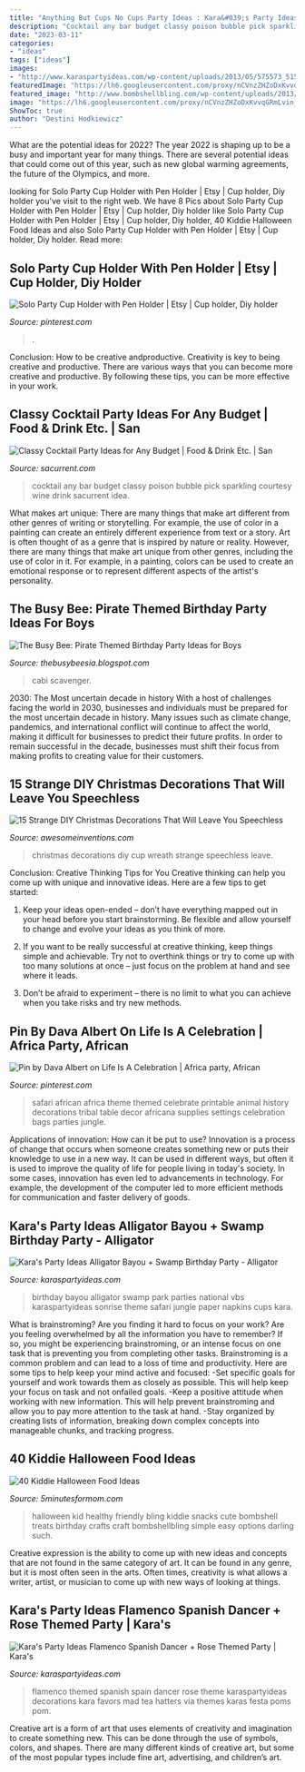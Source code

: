 ```yaml
---
title: "Anything But Cups No Cups Party Ideas : Kara&#039;s Party Ideas Flamenco Spanish Dancer + Rose Themed Party"
description: "Cocktail any bar budget classy poison bubble pick sparkling courtesy wine drink sacurrent idea"
date: "2023-03-11"
categories:
- "ideas"
tags: ["ideas"]
images:
- "http://www.karaspartyideas.com/wp-content/uploads/2013/05/575573_515640601805707_380568464_n_600x900.jpg"
featuredImage: "https://lh6.googleusercontent.com/proxy/nCVnzZHZoDxKvvqGRmLvin_c4DeeNfS7VKFM_KFE1v1FHSiCpBc7QvUI_SKfsMoX5SwZ9bGUVHEVYvrJjc-okutAA6mHt19do7Y-b2wjdoptK7bBN7eOjTkP9jc1CVus-Fs9WyicsMc=s0-d"
featured_image: "http://www.bombshellbling.com/wp-content/uploads/2013/10/Healthy-Halloween-Kid-Party-Snacks-from-Bombshell-Bling.jpg"
image: "https://lh6.googleusercontent.com/proxy/nCVnzZHZoDxKvvqGRmLvin_c4DeeNfS7VKFM_KFE1v1FHSiCpBc7QvUI_SKfsMoX5SwZ9bGUVHEVYvrJjc-okutAA6mHt19do7Y-b2wjdoptK7bBN7eOjTkP9jc1CVus-Fs9WyicsMc=s0-d"
ShowToc: true
author: "Destini Hodkiewicz"
---
```



What are the potential ideas for 2022?
The year 2022 is shaping up to be a busy and important year for many things. There are several potential ideas that could come out of this year, such as new global warming agreements, the future of the Olympics, and more.

	

		
looking for Solo Party Cup Holder with Pen Holder | Etsy | Cup holder, Diy holder you've visit to the right web. We have 8 Pics about Solo Party Cup Holder with Pen Holder | Etsy | Cup holder, Diy holder like Solo Party Cup Holder with Pen Holder | Etsy | Cup holder, Diy holder, 40 Kiddie Halloween Food Ideas and also Solo Party Cup Holder with Pen Holder | Etsy | Cup holder, Diy holder. Read more:
		
    
## Solo Party Cup Holder With Pen Holder | Etsy | Cup Holder, Diy Holder

<img loading=lazy src="https://i.pinimg.com/736x/21/7b/35/217b35b7affd3e10b1d2d1122bbe5475.jpg" onerror="this.onerror=null;this.src='https://tse1.mm.bing.net/th?id=OIP.WyrVXcySbLsTPDS3k-iztgHaJ3&amp;pid=15.1';" alt="Solo Party Cup Holder with Pen Holder | Etsy | Cup holder, Diy holder">

_Source: pinterest.com_

>. 

	

Conclusion: How to be creative andproductive.
Creativity is key to being creative and productive. There are various ways that you can become more creative and productive. By following these tips, you can be more effective in your work.

    
## Classy Cocktail Party Ideas For Any Budget | Food &amp; Drink Etc. | San

<img loading=lazy src="https://media2.fdncms.com/sacurrent/imager/pick-your-poison-a-bubble-bar-can-use-any/u/slideshow/2246769/1524331.jpg" onerror="this.onerror=null;this.src='https://tse1.mm.bing.net/th?id=OIP.9UQjdo1vyaP1c6_XVNXliQHaJ3&amp;pid=15.1';" alt="Classy Cocktail Party Ideas for Any Budget | Food &amp; Drink Etc. | San">

_Source: sacurrent.com_

>cocktail any bar budget classy poison bubble pick sparkling courtesy wine drink sacurrent idea. 

	

What makes art unique: There are many things that make art different from other genres of writing or storytelling. For example, the use of color in a painting can create an entirely different experience from text or a story.
Art is often thought of as a genre that is inspired by nature or reality. However, there are many things that make art unique from other genres, including the use of color in it. For example, in a painting, colors can be used to create an emotional response or to represent different aspects of the artist's personality.

    
## The Busy Bee: Pirate Themed Birthday Party Ideas For Boys

<img loading=lazy src="https://lh6.googleusercontent.com/proxy/nCVnzZHZoDxKvvqGRmLvin_c4DeeNfS7VKFM_KFE1v1FHSiCpBc7QvUI_SKfsMoX5SwZ9bGUVHEVYvrJjc-okutAA6mHt19do7Y-b2wjdoptK7bBN7eOjTkP9jc1CVus-Fs9WyicsMc=s0-d" onerror="this.onerror=null;this.src='https://tse4.mm.bing.net/th?id=OIP.GGzjbNkVLtHGiSW4dLgO6wHaJ3&amp;pid=15.1';" alt="The Busy Bee: Pirate Themed Birthday Party Ideas for Boys">

_Source: thebusybeesia.blogspot.com_

>cabi scavenger. 

	

2030: The Most uncertain decade in history
With a host of challenges facing the world in 2030, businesses and individuals must be prepared for the most uncertain decade in history. Many issues such as climate change, pandemics, and international conflict will continue to affect the world, making it difficult for businesses to predict their future profits. In order to remain successful in the decade, businesses must shift their focus from making profits to creating value for their customers.

    
## 15 Strange DIY Christmas Decorations That Will Leave You Speechless

<img loading=lazy src="http://www.awesomeinventions.com/wp-content/uploads/2014/12/red-disposable-cup-wreath.jpg" onerror="this.onerror=null;this.src='https://tse2.mm.bing.net/th?id=OIP.MUBqqCMrjxeIZEYd2UEfUwHaJ6&amp;pid=15.1';" alt="15 Strange DIY Christmas Decorations That Will Leave You Speechless">

_Source: awesomeinventions.com_

>christmas decorations diy cup wreath strange speechless leave. 

	

Conclusion: Creative Thinking Tips for You
Creative thinking can help you come up with unique and innovative ideas. Here are a few tips to get started:
1. Keep your ideas open-ended – don’t have everything mapped out in your head before you start brainstorming. Be flexible and allow yourself to change and evolve your ideas as you think of more.

2. If you want to be really successful at creative thinking, keep things simple and achievable. Try not to overthink things or try to come up with too many solutions at once – just focus on the problem at hand and see where it leads.

3. Don’t be afraid to experiment – there is no limit to what you can achieve when you take risks and try new methods.

    
## Pin By Dava Albert On Life Is A Celebration | Africa Party, African

<img loading=lazy src="https://i.pinimg.com/736x/61/d3/9a/61d39a722ffab97f6a97d7bd66170e93--safari-party-party-kit.jpg" onerror="this.onerror=null;this.src='https://tse2.mm.bing.net/th?id=OIP.kc-EO9oxIpBacR_P4d5UkwHaF-&amp;pid=15.1';" alt="Pin by Dava Albert on Life Is A Celebration | Africa party, African">

_Source: pinterest.com_

>safari african africa theme themed celebrate printable animal history decorations tribal table decor africana supplies settings celebration bags parties jungle. 

	

Applications of innovation: How can it be put to use?
Innovation is a process of change that occurs when someone creates something new or puts their knowledge to use in a new way. It can be used in different ways, but often it is used to improve the quality of life for people living in today's society. In some cases, innovation has even led to advancements in technology. For example, the development of the computer led to more efficient methods for communication and faster delivery of goods.

    
## Kara&#039;s Party Ideas Alligator Bayou + Swamp Birthday Party - Alligator

<img loading=lazy src="http://karaspartyideas.com/wp-content/uploads/2012/04/6944287098_42f615aa90_b.jpg" onerror="this.onerror=null;this.src='https://tse2.mm.bing.net/th?id=OIP.s8AuGhLPjoqj5IN5UovCvgHaLH&amp;pid=15.1';" alt="Kara&#039;s Party Ideas Alligator Bayou + Swamp Birthday Party - Alligator">

_Source: karaspartyideas.com_

>birthday bayou alligator swamp park parties national vbs karaspartyideas sonrise theme safari jungle paper napkins cups kara. 

	

What is brainstroming?
Are you finding it hard to focus on your work? Are you feeling overwhelmed by all the information you have to remember? If so, you might be experiencing brainstroming, or an intense focus on one task that is preventing you from completing other tasks. Brainstroming is a common problem and can lead to a loss of time and productivity. Here are some tips to help keep your mind active and focused: 
-Set specific goals for yourself and work towards them as closely as possible. This will help keep your focus on task and not onfailed goals. 
-Keep a positive attitude when working with new information. This will help prevent brainstroming and allow you to pay more attention to the task at hand. 
-Stay organized by creating lists of information, breaking down complex concepts into manageable chunks, and tracking progress.

    
## 40 Kiddie Halloween Food Ideas

<img loading=lazy src="http://www.bombshellbling.com/wp-content/uploads/2013/10/Healthy-Halloween-Kid-Party-Snacks-from-Bombshell-Bling.jpg" onerror="this.onerror=null;this.src='https://tse3.mm.bing.net/th?id=OIP.fusMOgQlkEasQRNyotE8LAHaNS&amp;pid=15.1';" alt="40 Kiddie Halloween Food Ideas">

_Source: 5minutesformom.com_

>halloween kid healthy friendly bling kiddie snacks cute bombshell treats birthday crafts craft bombshellbling simple easy options darling such. 

	

Creative expression is the ability to come up with new ideas and concepts that are not found in the same category of art. It can be found in any genre, but it is most often seen in the arts. Often times, creativity is what allows a writer, artist, or musician to come up with new ways of looking at things.

    
## Kara&#039;s Party Ideas Flamenco Spanish Dancer + Rose Themed Party | Kara&#039;s

<img loading=lazy src="http://www.karaspartyideas.com/wp-content/uploads/2013/05/575573_515640601805707_380568464_n_600x900.jpg" onerror="this.onerror=null;this.src='https://tse1.mm.bing.net/th?id=OIP.qZXRjlIIY9cwxw8UPnJcCgHaLH&amp;pid=15.1';" alt="Kara&#039;s Party Ideas Flamenco Spanish Dancer + Rose Themed Party | Kara&#039;s">

_Source: karaspartyideas.com_

>flamenco themed spanish spain dancer rose theme karaspartyideas decorations kara favors mad tea hatters via themes karas festa poms pom. 

	

Creative art is a form of art that uses elements of creativity and imagination to create something new. This can be done through the use of symbols, colors, and shapes. There are many different kinds of creative art, but some of the most popular types include fine art, advertising, and children’s art.

